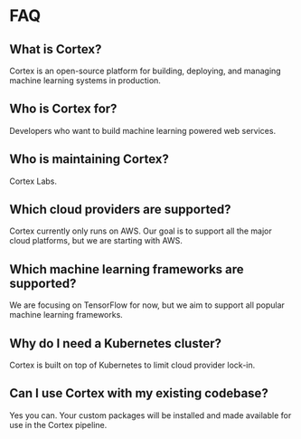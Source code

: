 # FAQ

## What is Cortex?

Cortex is an open-source platform for building, deploying, and managing machine learning systems in production.

## Who is Cortex for?

Developers who want to build machine learning powered web services.

## Who is maintaining Cortex?

Cortex Labs.

## Which cloud providers are supported?

Cortex currently only runs on AWS. Our goal is to support all the major cloud platforms, but we are starting with AWS.

## Which machine learning frameworks are supported?

We are focusing on TensorFlow for now, but we aim to support all popular machine learning frameworks.

## Why do I need a Kubernetes cluster?

Cortex is built on top of Kubernetes to limit cloud provider lock-in.

## Can I use Cortex with my existing codebase?

Yes you can. Your custom packages will be installed and made available for use in the Cortex pipeline.